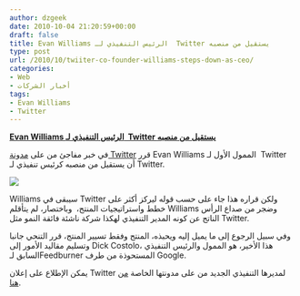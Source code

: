 ```yaml
---
author: dzgeek
date: 2010-10-04 21:20:59+00:00
draft: false
title: Evan Williams الرئيس التنفيذي لـ  Twitter يستقيل من منصبه
type: post
url: /2010/10/twiiter-co-founder-williams-steps-down-as-ceo/
categories:
- Web
- أخبار الشركات
tags:
- Evan Williams
- Twitter
---
```


**[Evan Williams الرئيس التنفيذي لـ  Twitter يستقيل من منصبه](https://www.it-scoop.com/2010/10/twiiter-co-founder-williams-steps-down-as-ceo)**




في خبر مفاجئ من على [مدونة Twitter](http://blog.twitter.com/2010/10/newtwitterceo.html) قرر Evan Williams الممول الأول لـ  Twitter أن يستقيل من منصبه كرئيس تنفيذي لـ Twitter.




[![](https://www.it-scoop.com/wp-content/uploads/2010/10/ev1.jpg)
](https://www.it-scoop.com/2010/10/twiiter-co-founder-williams-steps-down-as-ceo)


Williams سيبقى في Twitter ولكن قراره هذا جاء على حسب قوله ليركز أكثر على خطط واستراتيجيات المنتج،  وباختصار، لم يتأقلم Williams وضجر من صداع الرأس الناتج عن كونه المدير التنفيذي لهكذا شركة ناشئة فائقة النمو مثل Twitter.

وفي سبيل الرجوع إلى ما يميل إليه ويحبذه، المنتج وفقط تسيير المنتج، قرر التنحي جانبا وتسليم مقاليد الأمور إلى Dick Costolo، هذا الأخير، هو الممول والرئيس التنفيذي السابق لـFeedburner المستحوذة من طرف Google.

يمكن الإطلاع على إعلان Twitter لمديرها التنفيذي الجديد من على مدونتها الخاصة [من هنا](http://blog.twitter.com/2010/10/newtwitterceo.html).
